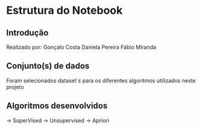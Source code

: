 # Estrutura do Notebook

## Introdução
Realizado por:
Gonçalo Costa
Daniela Pereira
Fábio Miranda

## Conjunto(s) de dados
Foram selecionados dataset´s para os diferentes algoritmos utilizados neste projeto


## Algoritmos desenvolvidos
-> SuperVised
-> Unsupervised
-> Apriori
